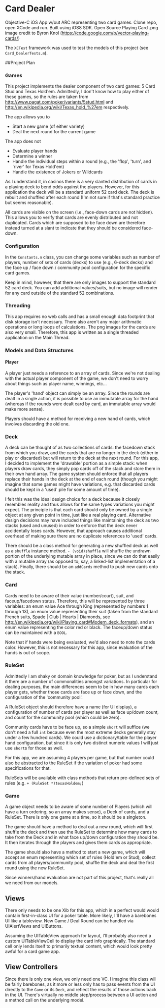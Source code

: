 # Card Dealer
Objective-C iOS App w/out ARC representing two card games.
Clone repo, open XCode and run. Built using iOS8 SDK. 
Open Source Playing Card .png image credit to Byron Knol (https://code.google.com/p/vector-playing-cards/)

The `XCTest` framework was used to test the models of this project (see `Card_DealerTests.m`).  

##Project Plan

### Games
This project implements the dealer component of two card games: 5 Card Stud and Texas Hold'em.
Admittedly, I don't know how to play either of these games, so the rules are taken from 
http://www.pagat.com/poker/variants/5stud.html and http://en.wikipedia.org/wiki/Texas_hold_%27em 
respectively. 

The app allows you to 
  - Start a new game (of either variety) 
  - Deal the next round for the current game
   
The app does not
  - Evaluate player hands
  - Determine a winner
  - Handle the individual steps within a round (e.g., the 'flop', 'turn', and 'river' for Texas Hold'em)
  - Handle the existence of Jokers or Wildcards
  
As I understand it, in casinos there is a very slanted distribution of cards in a playing deck to
bend odds against the players. However, for this application the deck will be a standard uniform 52 card
deck. The deck is rebuilt and shuffled after each round (I'm not sure if that's standard practice but 
seems reasonable). 

All cards are visible on the screen (i.e., face-down cards are not hidden). This allows you to verify that 
cards are evenly distributed and not duplicated. Cards which are supposed to be face down are therefore 
instead turned at a slant to indicate that they should be considered face-down. 

### Configuration
In the `Constants.m` class, you can change some variables such as number of players, number of sets of cards 
(decks) to use (e.g., 6-deck decks) and the face up / face down / community pool configuration for the 
specific card games. 

Keep in mind, however, that there are only images to support the standard 52 card deck. You can add additional
values/suits, but no image will render for any card outside of the standard 52 combinations.

### Threading
This app requires no web calls and has a small enough data footprint that disk storage isn't necessary.
There also aren't any major arithmatic operations or long loops of calculations. The png images for the 
cards are also very small. Therefore, this app is written as a single threaded application on the Main Thread. 

### Models and Data Structures

#### Player
A player just needs a reference to an array of cards. Since we're not dealing with the actual player
component of the game, we don't need to worry about things such as player name, winnings, etc... 

The player's 'hand' object can simply be an array.  Since the rounds are dealt in a single action, 
it is possible to use an immutable array for the hand (whereas if the rounds were dealt card by card, 
an immutable array would make more sense). 

Players should have a method for receiving a new hand of cards, which involves discarding the old one. 

### Deck
A deck can be thought of as two collections of cards: the facedown stack from which you draw, and the 
cards that are no longer in the deck (either in play or discarded) but will return to the deck at the next 
round. For this app, I decided to implement the 'drawable' portion as a simple stack: when players draw cards, 
they simply pop cards off of the stack and store them in their own hand array. The game system should enforce that all players replace their hands in the deck at the end of each round (though you might imagine that some games
might have variations, e.g. that discarded cards should be kept in a 'used' pile for some amount of time). 

I felt this was the ideal design choice for a deck because it closely resembles reality and thus allows for
the same types variations you might expect. The principle is that each card should only be owned by a single 
object at any given point in time, just like a real playing card. Alternative design decisions may have
included things like maintaining the deck as two stacks (used and unused) in order to enforce that the 
deck never accidentally loses cards. However, that approach causes additional overhead of making 
sure there are no duplicate references to 'used' cards.

There should be a class method for generating a new shuffled deck as well as a `shuffle` instance method.
`- (void)shuffle` will shuffle the undrawn portion of the underlying mutable array in place, since we can 
do that easily with a mutable array (as opposed to, say, a linked-list implementation of a stack). 
Finally, there should be an `addCards` method to push new cards onto the stack. 

### Card
Cards need to be aware of their value (number/court), suit, and faceup/facedown status. 
Therefore, this will be represented by three variables: an enum value Ace through King 
(represented by numbers 1 through 13), an enum value representing their suit (taken from the standard French 
suits, Spade | Club | Hearts | Diamonds, see http://en.wikipedia.org/wiki/Playing_card#Modern_deck_formats), 
and an enum value representing the color red or black. The faceup/down status can be maintained with a `BOOL`.

Note that if hands were being evaluated, we'd also need to note the cards color. However, this is not necessary
for this app, since evaluation of the hands is out of scope. 

### RuleSet
Admittedly I am shaky on domain knowledge for poker, but as I understand it there are a number of commonalities
amongst variations. In particular for dealing purposes, the main differences seem to be in how many cards 
each player gets, whether those cards are face up or face down, and the configuration of the 'community pool'.

A RuleSet object should therefore have a name (for UI display), a configuration of number of cards per 
player as well as face up/down count, and count for the community pool (which could be zero). 

Community cards have to be face up, so a simple `short` will suffice (we don't need a full `int` because even
the most extreme decks generally stay under a few hundred cards). We could use a dictionary/table for the
player hand configuration, but since it is only two distinct numeric values I will just use `short`s 
for those as well. 

For this app, we are assuming 4 players per game, but that number could also be abstracted to the RuleSet
if the variation of poker had some specifications for that. 

RuleSets will be available with class methods that return pre-defined sets of rules 
(e.g. `+ (RuleSet *)texasHoldem;`)

### Game
A game object needs to be aware of some number of Players (which will have a turn ordering, so an array
makes sense), a Deck of cards, and a RuleSet. There is only one game at a time, so it should be a singleton.

The game should have a method to deal out a new round, which will first shuffle the deck and then use 
the RuleSet to determine how many cards to take from the Deck and in what face up/down configuration 
they should be. It then iterates through the players and gives them cards as appropriate. 

The game should also have a method to start a new game, which will accept an enum representing which 
set of rules (Hold'em or Stud), collect cards from all players/community pool, shuffle the deck and 
deal the first round using the new RuleSet.

Since winners/hand evaluation are not part of this project, that's really all we need from our models. 

## Views
There only needs to be one Xib for this app, which in a perfect would would contain first-in-class UI for 
a poker table. More likely, I'll have a barebones UI like a tableview. New Game / Deal Round 
can be handled via UIAlertViews and UIButtons.

Assuming the UITableView approach for layout, I'll probably also need a custom UITableViewCell to 
display the card info graphically. The standard cell only lends itself to primarily textual content, which
would look pretty awful for a card game app. 

## View Controllers
Since there is only one view, we only need one VC. I imagine this class will be fairly barebones, as it more or
less only has to pass events from the UI directly to the `Game` or its `Deck`, and reflect the results of 
those actions back in the UI. There's virtually no middle step/process between a UI action and a 
method call on the underlying model. 

